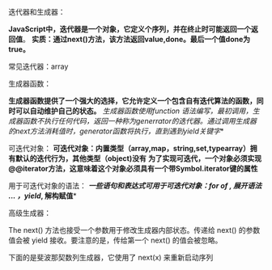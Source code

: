 迭代器和生成器：

**JavaScript中，迭代器是一个对象，它定义个序列，并在终止时可能返回一个返回值**。
**实质：通过next()方法，该方法返回value,done。最后一个值done为true。**

常见迭代器：array


生成器函数：

**生成器函数提供了一个强大的选择，它允许定义一个包含自有迭代算法的函数，同时可以自动维护自己的状态。**
**生成器函数使用function* 语法编写，最初调用，生成器函数不执行任何代码，返回一种称为generrator的迭代器。通过调用生成器的next方法消耗值时，generator函数将执行，直到遇到yield关键字**


可迭代对象：
**可迭代对象：内置类型（array,map，string,set,typearray）拥有默认的迭代行为，其他类型（object)没有**
**为了实现可迭代，一个对象必须实现@@iterator方法，这意味着这个对象必须具有一个带Symbol.iterator键的属性**

用于可迭代对象的语法：
***一些语句和表达式可用于可迭代对象：for of , 展开语法 ... ，yield*, 解构赋值***


高级生成器：

The next() 方法也接受一个参数用于修改生成器内部状态。传递给 next() 的参数值会被 yield 接收。要注意的是，传给第一个 next() 的值会被忽略。

下面的是斐波那契数列生成器，它使用了 next(x) 来重新启动序列
<!-- 斐波那契数数列 -->